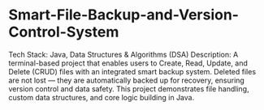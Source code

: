 # Smart-File-Backup-and-Version-Control-System
Tech Stack: Java, Data Structures & Algorithms (DSA)
Description:
A terminal-based project that enables users to Create, Read, Update, and Delete (CRUD) files with an integrated smart backup system. Deleted files are not lost — they are automatically backed up for recovery, ensuring version control and data safety. This project demonstrates file handling, custom data structures, and core logic building in Java.
